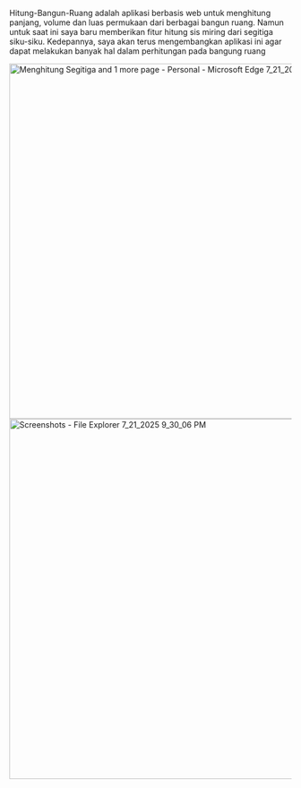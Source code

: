 Hitung-Bangun-Ruang adalah aplikasi berbasis web untuk menghitung panjang, volume dan luas permukaan dari berbagai bangun ruang. Namun untuk saat ini saya baru memberikan fitur hitung sis miring dari segitiga siku-siku. Kedepannya, saya akan terus mengembangkan aplikasi ini agar dapat melakukan banyak hal dalam perhitungan pada bangung ruang

<img width="1366" height="634" alt="Menghitung Segitiga and 1 more page - Personal - Microsoft​ Edge 7_21_2025 9_34_31 PM" src="https://github.com/user-attachments/assets/84bb096a-591b-4d5c-9004-b052e215dc84" />
<img width="1366" height="643" alt="Screenshots - File Explorer 7_21_2025 9_30_06 PM" src="https://github.com/user-attachments/assets/c220a0aa-68f4-4ab3-a3ba-90705e0c7c9a" />
